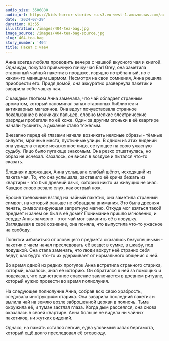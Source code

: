 ```yaml
---
audio_size: 3506880
audio_url: https://kids-horror-stories-ru.s3.eu-west-1.amazonaws.com/audio/404-tea-bag.mp3
date: '2024-07-29'
duration: 02:55
illustration: /images/404-tea-bag.jpg
image_source: /images/404-tea-bag-source.jpg
slug: 404-tea-bag
story_number: '404'
title: Пакет с чаем
---
```


Анна всегда любила проводить вечера с чашкой вкусного чая и книгой. Однажды, покупая привычную пачку чая Earl Grey, она заметила старинный чайный пакетик в продаже, изрядно потрёпанный, но с каким-то манящим шармом. Несмотря на свои сомнения, Анна решила приобрести его. Придя домой, она аккуратно развернула пакетик и заварила себе чашку чая.

С каждым глотком Анна замечала, что чай обладает странным ароматом, который напоминал запах старинных библиотек и антикварных магазинов. Она вдруг почувствовала странное покалывание в кончиках пальцев, словно мелкие электрические разряды пробегали по её коже. Один за другим огоньки в её квартире начали тускнеть, а дыхание стало тяжёлым.

Внезапно перед её глазами начали возникать неясные образы - тёмные силуэты, мрачные места, пустынные улицы. В одном из этих видений она увидела старое искаженное лицо, сетующее на свою ужасную судьбу. Лицо было пугающе знакомым. Она резко отшатнулась, но образ не исчезал. Казалось, он висел в воздухе и пытался что-то сказать.

Бледная и дрожащая, Анна услышала слабый шёпот, исходящий из пакета чая. То, что она услышала, заставило её крича бежать из квартиры - это был древний язык, который никто из живущих не знал. Каждое слово резало слух, как острый нож.

Бросив тревожный взгляд на чайный пакетик, она заметила странный символ, на который раньше не обращала внимания. Это была древняя печать, символизирующая запретную магию. Откуда мог взяться такой предмет и зачем он был в её доме? Понимание пришло мгновенно, и сердце Анны замерло - этот чай мог заманить её в ловушку. Заглядывая в своё сознание, она поняла, что выпустила что-то ужасное на свободу.

Попытки избавиться от зловещего предмета оказались безуспешными - пакетик с чаем начал преследовать её везде: в сумке, в шкафу, под подушкой. Она стала замечать, что люди вокруг неё странно себя ведут, как будто что-то их удерживает от нормального общения с ней.

Во время одной из редких прогулок Анна встретила странного старика, который, казалось, знал её историю. Он обратился к ней за помощью и подсказал, что единственное спасение заключается в древнем ритуале, который нужно провести во время полнолуния.

На следующее полнолуние Анна, собрав всю свою храбрость, следовала инструкциям старика. Она заварила последний пакетик и вылила чай на землю возле заброшенной церкви в полночь. Тьма окружила её, и туман застлал глаза. Когда дым рассеялся, она снова оказалась в своей квартире. Анна больше не видела ни чайных пакетиков, ни жутких видений.

Однако, на память остался легкий, едва уловимый запах бергамота, который ещё долго преследовал её отовсюду.